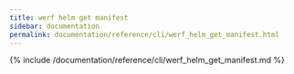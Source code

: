 ```yaml
---
title: werf helm get manifest
sidebar: documentation
permalink: documentation/reference/cli/werf_helm_get_manifest.html
---
```


{% include /documentation/reference/cli/werf_helm_get_manifest.md %}
